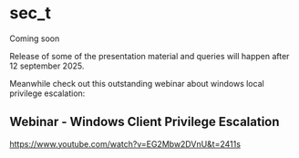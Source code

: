 # sec_t
Coming soon

Release of some of the presentation material and queries will happen after 12 september 2025.

Meanwhile check out this outstanding webinar about windows local privilege escalation:

## Webinar - Windows Client Privilege Escalation
https://www.youtube.com/watch?v=EG2Mbw2DVnU&t=2411s



